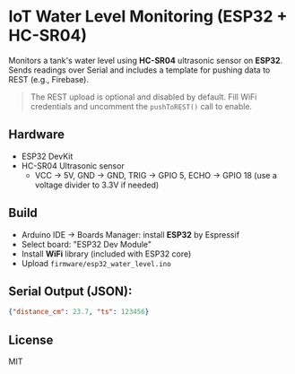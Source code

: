 # IoT Water Level Monitoring (ESP32 + HC-SR04)

Monitors a tank's water level using **HC-SR04** ultrasonic sensor on **ESP32**.
Sends readings over Serial and includes a template for pushing data to REST (e.g., Firebase).

> The REST upload is optional and disabled by default. Fill WiFi credentials and uncomment
> the `pushToREST()` call to enable.

## Hardware
- ESP32 DevKit
- HC-SR04 Ultrasonic sensor
  - VCC → 5V, GND → GND, TRIG → GPIO 5, ECHO → GPIO 18 (use a voltage divider to 3.3V if needed)

## Build
- Arduino IDE → Boards Manager: install **ESP32** by Espressif
- Select board: "ESP32 Dev Module"
- Install **WiFi** library (included with ESP32 core)
- Upload `firmware/esp32_water_level.ino`

## Serial Output (JSON):
```json
{"distance_cm": 23.7, "ts": 123456}
```

## License
MIT
